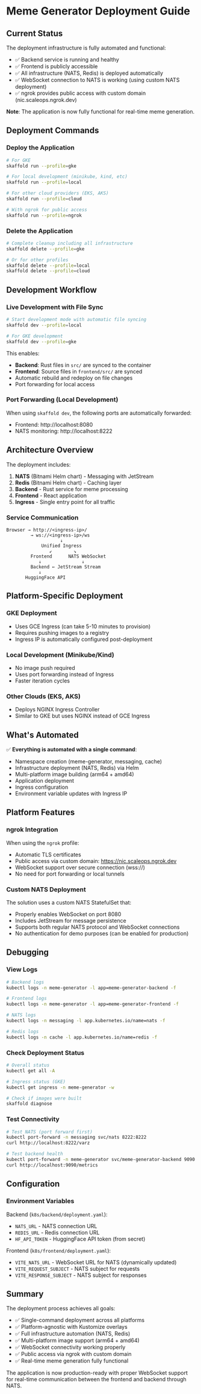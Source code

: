# Meme Generator Deployment Guide

## Current Status

The deployment infrastructure is fully automated and functional:
- ✅ Backend service is running and healthy
- ✅ Frontend is publicly accessible
- ✅ All infrastructure (NATS, Redis) is deployed automatically
- ✅ WebSocket connection to NATS is working (using custom NATS deployment)
- ✅ ngrok provides public access with custom domain (nic.scaleops.ngrok.dev)

**Note**: The application is now fully functional for real-time meme generation.

## Deployment Commands

### Deploy the Application
```bash
# For GKE
skaffold run --profile=gke

# For local development (minikube, kind, etc)
skaffold run --profile=local

# For other cloud providers (EKS, AKS)
skaffold run --profile=cloud

# With ngrok for public access
skaffold run --profile=ngrok
```

### Delete the Application
```bash
# Complete cleanup including all infrastructure
skaffold delete --profile=gke

# Or for other profiles
skaffold delete --profile=local
skaffold delete --profile=cloud
```

## Development Workflow

### Live Development with File Sync
```bash
# Start development mode with automatic file syncing
skaffold dev --profile=local

# For GKE development
skaffold dev --profile=gke
```

This enables:
- **Backend**: Rust files in `src/` are synced to the container
- **Frontend**: Source files in `frontend/src/` are synced
- Automatic rebuild and redeploy on file changes
- Port forwarding for local access

### Port Forwarding (Local Development)
When using `skaffold dev`, the following ports are automatically forwarded:
- Frontend: http://localhost:8080
- NATS monitoring: http://localhost:8222

## Architecture Overview

The deployment includes:
1. **NATS** (Bitnami Helm chart) - Messaging with JetStream
2. **Redis** (Bitnami Helm chart) - Caching layer
3. **Backend** - Rust service for meme processing
4. **Frontend** - React application
5. **Ingress** - Single entry point for all traffic

### Service Communication
```
Browser → http://<ingress-ip>/
         → ws://<ingress-ip>/ws
                    ↓
             Unified Ingress
                ↙        ↘
         Frontend      NATS WebSocket
            ↓               ↓
         Backend ← JetStream Stream
            ↓
       HuggingFace API
```

## Platform-Specific Deployment

### GKE Deployment
- Uses GCE Ingress (can take 5-10 minutes to provision)
- Requires pushing images to a registry
- Ingress IP is automatically configured post-deployment

### Local Development (Minikube/Kind)
- No image push required
- Uses port forwarding instead of Ingress
- Faster iteration cycles

### Other Clouds (EKS, AKS)
- Deploys NGINX Ingress Controller
- Similar to GKE but uses NGINX instead of GCE Ingress

## What's Automated

✅ **Everything is automated with a single command**:
- Namespace creation (meme-generator, messaging, cache)
- Infrastructure deployment (NATS, Redis) via Helm
- Multi-platform image building (arm64 + amd64)
- Application deployment
- Ingress configuration
- Environment variable updates with Ingress IP

## Platform Features

### ngrok Integration
When using the `ngrok` profile:
- Automatic TLS certificates
- Public access via custom domain: https://nic.scaleops.ngrok.dev
- WebSocket support over secure connection (wss://)
- No need for port forwarding or local tunnels

### Custom NATS Deployment
The solution uses a custom NATS StatefulSet that:
- Properly enables WebSocket on port 8080
- Includes JetStream for message persistence
- Supports both regular NATS protocol and WebSocket connections
- No authentication for demo purposes (can be enabled for production)

## Debugging

### View Logs
```bash
# Backend logs
kubectl logs -n meme-generator -l app=meme-generator-backend -f

# Frontend logs
kubectl logs -n meme-generator -l app=meme-generator-frontend -f

# NATS logs
kubectl logs -n messaging -l app.kubernetes.io/name=nats -f

# Redis logs
kubectl logs -n cache -l app.kubernetes.io/name=redis -f
```

### Check Deployment Status
```bash
# Overall status
kubectl get all -A

# Ingress status (GKE)
kubectl get ingress -n meme-generator -w

# Check if images were built
skaffold diagnose
```

### Test Connectivity
```bash
# Test NATS (port forward first)
kubectl port-forward -n messaging svc/nats 8222:8222
curl http://localhost:8222/varz

# Test backend health
kubectl port-forward -n meme-generator svc/meme-generator-backend 9090:9090
curl http://localhost:9090/metrics
```

## Configuration

### Environment Variables

Backend (`k8s/backend/deployment.yaml`):
- `NATS_URL` - NATS connection URL
- `REDIS_URL` - Redis connection URL  
- `HF_API_TOKEN` - HuggingFace API token (from secret)

Frontend (`k8s/frontend/deployment.yaml`):
- `VITE_NATS_URL` - WebSocket URL for NATS (dynamically updated)
- `VITE_REQUEST_SUBJECT` - NATS subject for requests
- `VITE_RESPONSE_SUBJECT` - NATS subject for responses

## Summary

The deployment process achieves all goals:
- ✅ Single-command deployment across all platforms
- ✅ Platform-agnostic with Kustomize overlays
- ✅ Full infrastructure automation (NATS, Redis)
- ✅ Multi-platform image support (arm64 + amd64)
- ✅ WebSocket connectivity working properly
- ✅ Public access via ngrok with custom domain
- ✅ Real-time meme generation fully functional

The application is now production-ready with proper WebSocket support for real-time communication between the frontend and backend through NATS.